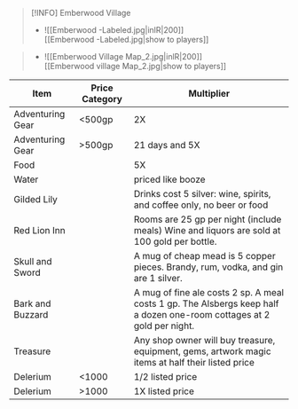 >[!INFO] Emberwood Village
>- ![[Emberwood -Labeled.jpg|inlR|200]]
<br/> [[Emberwood -Labeled.jpg|show to players]]

>- ![[Emberwood Village Map_2.jpg|inlR|200]]
<br/> [[Emberwood village Map_2.jpg|show to players]]

|Item|Price Category|Multiplier|
|---|---|---|
|Adventuring Gear|<500gp|2X|
|Adventuring Gear|>500gp|21 days and 5X|
|Food||5X|
|Water||priced like booze|
|Gilded Lily||Drinks cost 5 silver: wine, spirits, and coffee only, no beer or food|
|Red Lion Inn||Rooms are 25 gp per night (include meals) Wine and liquors are sold at 100 gold per bottle.|
|Skull and Sword||A mug of cheap mead is 5 copper pieces. Brandy, rum, vodka, and gin are 1 silver.|
|Bark and Buzzard||A mug of fine ale costs 2 sp. A meal costs 1 gp. The Alsbergs keep half a dozen one-room cottages at 2 gold per night.|
|Treasure||Any shop owner will buy treasure, equipment, gems, artwork magic items at half their listed price|
|Delerium|<1000|1/2 listed price|
|Delerium|>1000|1X listed price|